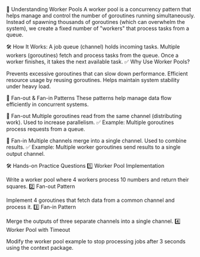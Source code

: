 📌 Understanding Worker Pools
A worker pool is a concurrency pattern that helps manage and control the number of goroutines running simultaneously. Instead of spawning thousands of goroutines (which can overwhelm the system), we create a fixed number of "workers" that process tasks from a queue.

🛠️ How It Works:
A job queue (channel) holds incoming tasks.
Multiple workers (goroutines) fetch and process tasks from the queue.
Once a worker finishes, it takes the next available task.
✅ Why Use Worker Pools?

Prevents excessive goroutines that can slow down performance.
Efficient resource usage by reusing goroutines.
Helps maintain system stability under heavy load.







📌 Fan-out & Fan-in Patterns
These patterns help manage data flow efficiently in concurrent systems.

🔷 Fan-out
Multiple goroutines read from the same channel (distributing work).
Used to increase parallelism.
✅ Example: Multiple goroutines process requests from a queue.

🔷 Fan-in
Multiple channels merge into a single channel.
Used to combine results.
✅ Example: Multiple worker goroutines send results to a single output channel.



🛠️ Hands-on Practice Questions
1️⃣ Worker Pool Implementation

Write a worker pool where 4 workers process 10 numbers and return their squares.
2️⃣ Fan-out Pattern

Implement 4 goroutines that fetch data from a common channel and process it.
3️⃣ Fan-in Pattern

Merge the outputs of three separate channels into a single channel.
4️⃣ Worker Pool with Timeout

Modify the worker pool example to stop processing jobs after 3 seconds using the context package.
